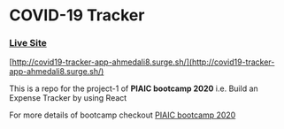 # COVID-19 Tracker

### [Live Site](http://covid19-tracker-app-ahmedali8.surge.sh/)
[http://covid19-tracker-app-ahmedali8.surge.sh/](http://covid19-tracker-app-ahmedali8.surge.sh/)


This is a repo for the project-1 of **PIAIC bootcamp 2020** i.e. Build an Expense Tracker by using React

For more details of bootcamp checkout [PIAIC bootcamp 2020](https://github.com/panacloud/bootcamp-2020)
